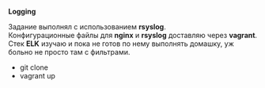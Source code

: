 **Logging**

Задание выполнял с использованием **rsyslog**.  
Конфигурационные файлы для **nginx** и **rsyslog** доставляю через **vagrant**.  
Стек **ELK** изучаю и пока не готов по нему выполнять домашку, уж больно не просто там с фильтрами. 
- git clone 
- vagrant up

